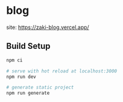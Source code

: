 # blog

site: https://zaki-blog.vercel.app/

## Build Setup

```bash
npm ci

# serve with hot reload at localhost:3000
npm run dev

# generate static project
npm run generate
```

